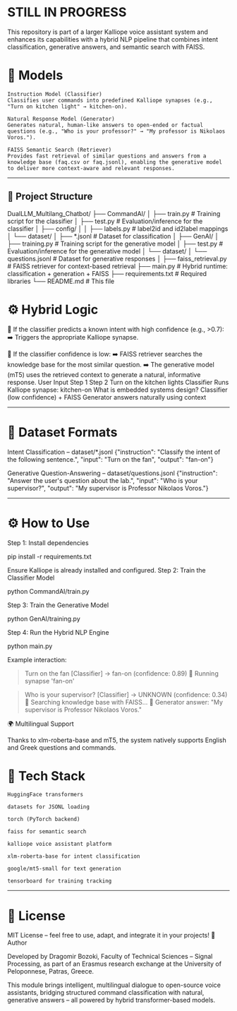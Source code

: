 # STILL IN PROGRESS

This repository is part of a larger Kalliope voice assistant system and enhances its capabilities with a hybrid NLP pipeline that combines intent classification, generative answers, and semantic search with FAISS.
# 🧠 Models

    Instruction Model (Classifier)
    Classifies user commands into predefined Kalliope synapses (e.g., "Turn on kitchen light" → kitchen-on).

    Natural Response Model (Generator)
    Generates natural, human-like answers to open-ended or factual questions (e.g., "Who is your professor?" → "My professor is Nikolaos Voros.").

    FAISS Semantic Search (Retriever)
    Provides fast retrieval of similar questions and answers from a knowledge base (faq.csv or faq.jsonl), enabling the generative model to deliver more context-aware and relevant responses.

---

## 🧩 Project Structure

DualLLM_Multilang_Chatbot/
├── CommandAI/
│   ├── train.py                # Training script for the classifier
│   ├── test.py                 # Evaluation/inference for the classifier
│   ├── config/
│   │   ├── labels.py           # label2id and id2label mappings
│   └── dataset/
│       ├── *.jsonl             # Dataset for classification
│
├── GenAI/
│   ├── training.py             # Training script for the generative model
│   ├── test.py                 # Evaluation/inference for the generative model
│   └── dataset/
│       └── questions.jsonl     # Dataset for generative responses
│
├── faiss_retrieval.py          # FAISS retriever for context-based retrieval
├── main.py                     # Hybrid runtime: classification + generation + FAISS
├── requirements.txt            # Required libraries
└── README.md                   # This file

# ⚙️ Hybrid Logic

🔹 If the classifier predicts a known intent with high confidence (e.g., >0.7):
➡️ Triggers the appropriate Kalliope synapse.

🔹 If the classifier confidence is low:
➡️ FAISS retriever searches the knowledge base for the most similar question.
➡️ The generative model (mT5) uses the retrieved context to generate a natural, informative response.
User Input	Step 1	Step 2
Turn on the kitchen lights	Classifier	Runs Kalliope synapse: kitchen-on
What is embedded systems design?	Classifier (low confidence) + FAISS	Generator answers naturally using context

---

# 💬 Dataset Formats
Intent Classification – dataset/*.jsonl
{"instruction": "Classify the intent of the following sentence.", "input": "Turn on the fan", "output": "fan-on"}

Generative Question-Answering – dataset/questions.jsonl
{"instruction": "Answer the user's question about the lab.", "input": "Who is your supervisor?", "output": "My supervisor is Professor Nikolaos Voros."}

---
# ⚙️ How to Use
Step 1: Install dependencies

pip install -r requirements.txt

Ensure Kalliope is already installed and configured.
Step 2: Train the Classifier Model

python CommandAI/train.py

Step 3: Train the Generative Model

python GenAI/training.py

Step 4: Run the Hybrid NLP Engine

python main.py

Example interaction:

> Turn on the fan
[Classifier] → fan-on (confidence: 0.89)
🧠 Running synapse 'fan-on'

> Who is your supervisor?
[Classifier] → UNKNOWN (confidence: 0.34)
🔎 Searching knowledge base with FAISS...
🤖 Generator answer: "My supervisor is Professor Nikolaos Voros."

🌍 Multilingual Support

Thanks to xlm-roberta-base and mT5, the system natively supports English and Greek questions and commands.
# 🧠 Tech Stack

    HuggingFace transformers

    datasets for JSONL loading

    torch (PyTorch backend)

    faiss for semantic search

    kalliope voice assistant platform

    xlm-roberta-base for intent classification

    google/mt5-small for text generation

    tensorboard for training tracking

---

# 📄 License

MIT License – feel free to use, adapt, and integrate it in your projects!
👤 Author

Developed by Dragomir Bozoki, Faculty of Technical Sciences – Signal Processing,
as part of an Erasmus research exchange at the University of Peloponnese, Patras, Greece.

This module brings intelligent, multilingual dialogue to open-source voice assistants, bridging structured command classification with natural, generative answers – all powered by hybrid transformer-based models.
